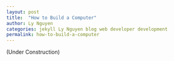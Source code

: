```yaml
---
layout: post
title:  "How to Build a Computer"
author: Ly Nguyen
categories: jekyll Ly Nguyen blog web developer development
permalink: how-to-build-a-computer
---
```

(Under Construction)
